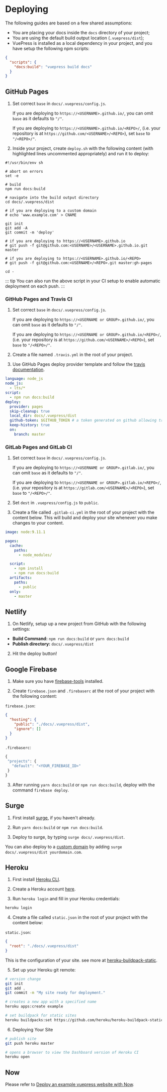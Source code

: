 # Deploying

The following guides are based on a few shared assumptions:

- You are placing your docs inside the `docs` directory of your project;
- You are using the default build output location (`.vuepress/dist`);
- VuePress is installed as a local dependency in your project, and you have setup the following npm scripts:

```json
{
  "scripts": {
    "docs:build": "vuepress build docs"
  }
}
```

## GitHub Pages

1. Set correct `base` in `docs/.vuepress/config.js`.

   If you are deploying to `https://<USERNAME>.github.io/`, you can omit `base` as it defaults to `"/"`.

   If you are deploying to `https://<USERNAME>.github.io/<REPO>/`, (i.e. your repository is at `https://github.com/<USERNAME>/<REPO>`), set `base` to `"/<REPO>/"`.

2. Inside your project, create `deploy.sh` with the following content (with highlighted lines uncommented appropriately) and run it to deploy:

```bash{13,20,23}
#!/usr/bin/env sh

# abort on errors
set -e

# build
npm run docs:build

# navigate into the build output directory
cd docs/.vuepress/dist

# if you are deploying to a custom domain
# echo 'www.example.com' > CNAME

git init
git add -A
git commit -m 'deploy'

# if you are deploying to https://<USERNAME>.github.io
# git push -f git@github.com:<USERNAME>/<USERNAME>.github.io.git master

# if you are deploying to https://<USERNAME>.github.io/<REPO>
# git push -f git@github.com:<USERNAME>/<REPO>.git master:gh-pages

cd -
```

::: tip
You can also run the above script in your CI setup to enable automatic deployment on each push.
:::

### GitHub Pages and Travis CI

1. Set correct `base` in `docs/.vuepress/config.js`.

   If you are deploying to `https://<USERNAME or GROUP>.github.io/`, you can omit `base` as it defaults to `"/"`.

   If you are deploying to `https://<USERNAME or GROUP>.github.io/<REPO>/`, (i.e. your repository is at `https://github.com/<USERNAME>/<REPO>`), set `base` to `"/<REPO>/"`.

2. Create a file named `.travis.yml` in the root of your project.

3. Use GitHub Pages deploy provider template and follow the [travis documentation](https://docs.travis-ci.com/user/deployment/pages/).

```yaml
language: node_js
node_js:
  - lts/*
script:
  - npm run docs:build
deploy:
  provider: pages
  skip-cleanup: true
  local_dir: docs/.vuepress/dist
  github-token: $GITHUB_TOKEN # a token generated on github allowing travis to push code on you repository
  keep-history: true
  on:
    branch: master
```

### GitLab Pages and GitLab CI

1. Set correct `base` in `docs/.vuepress/config.js`.

   If you are deploying to `https://<USERNAME or GROUP>.gitlab.io/`, you can omit `base` as it defaults to `"/"`.

   If you are deploying to `https://<USERNAME or GROUP>.gitlab.io/<REPO>/`, (i.e. your repository is at `https://gitlab.com/<USERNAME>/<REPO>`), set `base` to `"/<REPO>/"`.

2. Set `dest` in `.vuepress/config.js` to `public`.

3. Create a file called `.gitlab-ci.yml` in the root of your project with the content below. This will build and deploy your site whenever you make changes to your content.

```yaml
image: node:9.11.1

pages:
  cache:
    paths:
      - node_modules/

  script:
    - npm install
    - npm run docs:build
  artifacts:
    paths:
      - public
  only:
    - master
```

## Netlify

1. On Netlify, setup up a new project from GitHub with the following settings:

- **Build Command:** `npm run docs:build` or `yarn docs:build`
- **Publish directory:** `docs/.vuepress/dist`

2. Hit the deploy button!

## Google Firebase

1. Make sure you have [firebase-tools](https://www.npmjs.com/package/firebase-tools) installed.

2. Create `firebase.json` and `.firebaserc` at the root of your project with the following content:

`firebase.json`:

```json
{
  "hosting": {
    "public": "./docs/.vuepress/dist",
    "ignore": []
  }
}
```

`.firebaserc`:

```js
{
 "projects": {
   "default": "<YOUR_FIREBASE_ID>"
 }
}
```

3. After running `yarn docs:build` or `npm run docs:build`, deploy with the command `firebase deploy`.

## Surge

1. First install [surge](https://www.npmjs.com/package/surge), if you haven't already.

2. Run `yarn docs:build` or `npm run docs:build`.

3. Deploy to surge, by typing `surge docs/.vuepress/dist`.

You can also deploy to a [custom domain](http://surge.sh/help/adding-a-custom-domain) by adding `surge docs/.vuepress/dist yourdomain.com`.

## Heroku

1. First install [Heroku CLI](https://devcenter.heroku.com/articles/heroku-cli).

2. Create a Heroku account [here](https://signup.heroku.com).

3. Run `heroku login` and fill in your Heroku credentials:

```bash
heroku login
```

4. Create a file called `static.json` in the root of your project with the content below:

`static.json`:

```json
{
  "root": "./docs/.vuepress/dist"
}
```

This is the configuration of your site. see more at [heroku-buildpack-static](https://github.com/heroku/heroku-buildpack-static).

5. Set up your Heroku git remote:

```bash
# version change
git init
git add .
git commit -m "My site ready for deployment."

# creates a new app with a specified name
heroku apps:create example

# set buildpack for static sites
heroku buildpacks:set https://github.com/heroku/heroku-buildpack-static.git
```

6. Deploying Your Site

```bash
# publish site
git push heroku master

# opens a browser to view the Dashboard version of Heroku CI
heroku open
```

## Now

Please refer to [Deploy an example vuepress website with Now](https://zeit.co/examples/vuepress/).
